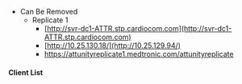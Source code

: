 - Can Be Removed
	- Replicate 1
		- [http://svr-dc1-ATTR.stp.cardiocom.com](http://svr-dc1-ATTR.stp.cardiocom.com)
		- [http://10.25.130.18/](http://10.25.129.94/)
		- https://attunityreplicate1.medtronic.com/attunityreplicate

#### Client List

   
